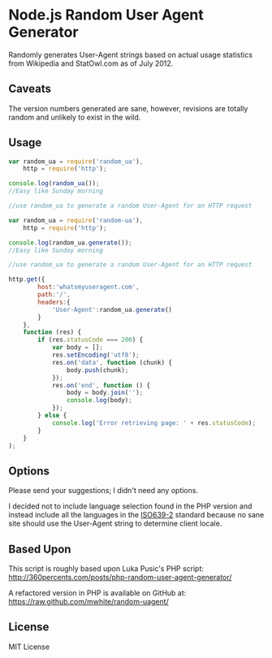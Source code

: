 Node.js Random User Agent Generator
===================================
Randomly generates User-Agent strings based on actual usage statistics from Wikipedia and StatOwl.com as of July 2012.

Caveats
-------
The version numbers generated are sane, however, revisions are totally random and unlikely to exist in the wild.

Usage
-----
```js
var random_ua = require('random_ua'),
    http = require('http');

console.log(random_ua());
//Easy like Sunday morning

//use random_ua to generate a random User-Agent for an HTTP request

var random_ua = require('random-ua'),
    http = require('http');

console.log(random_ua.generate());
//Easy like Sunday morning

//use random_ua to generate a random User-Agent for an HTTP request

http.get({
        host:'whatsmyuseragent.com',
        path:'/',
        headers:{
            'User-Agent':random_ua.generate()
        }
    },
    function (res) {
        if (res.statusCode === 200) {
            var body = [];
            res.setEncoding('utf8');
            res.on('data', function (chunk) {
                body.push(chunk);
            });
            res.on('end', function () {
                body = body.join('');
                console.log(body);
            });
        } else {
            console.log('Error retrieving page: ' + res.statusCode);
        }
    }
);
````

Options
-------
Please send your suggestions; I didn't need any options.

I decided not to include language selection found in the PHP version and instead include all the languages in the
[ISO639-2](http://www.loc.gov/standards/iso639-2/) standard because no sane site should use the User-Agent string
to determine client locale.

Based Upon
----------
This script is roughly based upon Luka Pusic's PHP script: http://360percents.com/posts/php-random-user-agent-generator/

A refactored version in PHP is available on GitHub at:
https://raw.github.com/mwhite/random-uagent/

License
-------
MIT License